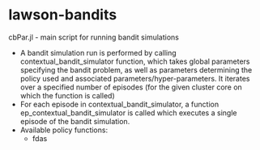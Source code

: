 # lawson-bandits

cbPar.jl - main script for running bandit simulations
* A bandit simulation run is performed by calling contextual_bandit_simulator function, which takes global parameters specifying the bandit problem, as well as parameters determining the policy used and associated parameters/hyper-parameters. It iterates over a specified number of episodes (for the given cluster core on which the function is called)
* For each episode in contextual_bandit_simulator, a function ep_contextual_bandit_simulator is called which executes a single episode of the bandit simulation.
* Available policy functions:
  * fdas
